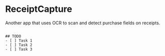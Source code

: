 # ReceiptCapture
Another app that uses OCR to scan and detect purchase fields on receipts. 
```[tasklist]

## TODO
- [ ] Task 1
- [ ] Task 2
- [ ] Task 3

